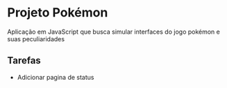 # Projeto Pokémon
Aplicação em JavaScript que busca simular interfaces do jogo pokémon e suas peculiaridades

## Tarefas
- Adicionar pagina de status
